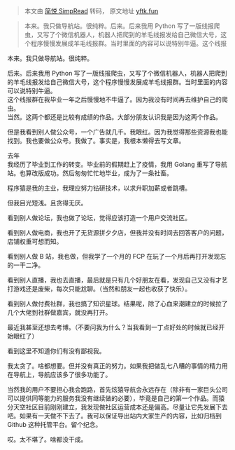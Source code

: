 > 本文由 [简悦 SimpRead](http://ksria.com/simpread/) 转码， 原文地址 [yftk.fun](https://yftk.fun/1709/#yun2o)

> 本来。我只做导航站。很纯粹。后来。后来我用 Python 写了一版线报爬虫，又写了个微信机器人，机器人把爬到的羊毛线报发给自己微信大号，这个程序慢慢发展成羊毛线报群。当时里面的内容可以说特别牛逼。这个线报

本来。我只做导航站。很纯粹。

后来。后来我用 Python 写了一版线报爬虫，又写了个微信机器人，机器人把爬到的羊毛线报发给自己微信大号，这个程序慢慢发展成羊毛线报群。当时里面的内容可以说特别牛逼。  
这个线报群在我毕业一年之后慢慢地不牛逼了。因为我没有时间再去维护自己的爬虫。  
当然。这两个都还是比较有成绩的作品。大部分朋友认识我是因为这两个作品。

但是我看到别人做公众号，一个广告就几千。我眼红。因为我觉得那些资源我也能找到。我也要做公众号。我做了。事实是，我根本懒得去写文章。

去年  
我经历了毕业到工作的转变。毕业前的假期赶上了疫情，我用 Golang 重写了导航站。也算改版成功。然后匆匆忙忙地毕业，成为了一条社畜。

程序猿是我的主业，我理应努力钻研技术，以求升职加薪或者跳槽。

但我目光短浅。且贪得无厌。

看到别人做论坛，我也做了论坛，觉得应该打造一个用户交流社区。

看到别人做电商，我也开了无货源拼夕夕店，但我并没有时间去回答客户的问题，店铺权重可想而知。

看到别人做 B 站，我也做，但我学了一个月的 FCP 在玩了一个月后再打开发现忘的一干二净。

看到别人直播，我也去直播，最后就是只有几个好朋友在看，发现自己又没有才艺打游戏还是废柴，每次只能尬聊。（当然和朋友一起也收获了快乐）。

看到别人做付费社群，我也搞了知识星球。结果呢，除了心血来潮建立的时候拉了几个大佬到社群做嘉宾，就没再打开。

最近我甚至还想去考博。（不要问我为什么？当我看到一丁点好处的时候就已经开始眼红了）

看到这里不知道你们有没有鄙视我。

我太贪了。啥都想要。但并没有真正的努力。如果我把做乱七八糟的事情的精力用在导航上，导航应该多了很多功能了。

当然我的用户不要担心我会跑路，首先炫猿导航会永远存在（除非有一家巨头公司可以提供同等能力的服务我没有继续做的必要），毕竟是自己的第一个作品。而猿分天空社区目前刚刚建立，我发现做社区运营成本还是偏高。尽量让它先发展下去吧。如果有一天做不下去了。我可以保证导出站内大家生产的内容，比如归档到 Github 这种托管平台。留个纪念。

哎。太不堪了。啥都没干成。
